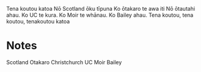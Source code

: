Tena koutou katoa
Nō Scotland ōku tīpuna
Ko ōtakaro te awa iti
Nō ōtautahi ahau.
Ko UC te kura.
Ko Moir te whānau.
Ko Bailey ahau.
Tena koutou, tena koutou, tenakoutou katoa

# Notes
Scotland
Otakaro
Christchurch
UC
Moir
Bailey
